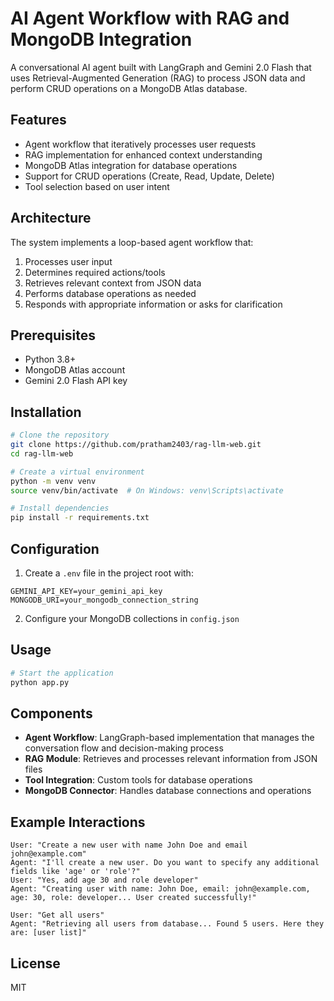 # AI Agent Workflow with RAG and MongoDB Integration

A conversational AI agent built with LangGraph and Gemini 2.0 Flash that uses Retrieval-Augmented Generation (RAG) to process JSON data and perform CRUD operations on a MongoDB Atlas database.

## Features

- Agent workflow that iteratively processes user requests
- RAG implementation for enhanced context understanding
- MongoDB Atlas integration for database operations
- Support for CRUD operations (Create, Read, Update, Delete)
- Tool selection based on user intent

## Architecture

The system implements a loop-based agent workflow that:
1. Processes user input
2. Determines required actions/tools
3. Retrieves relevant context from JSON data
4. Performs database operations as needed
5. Responds with appropriate information or asks for clarification

## Prerequisites

- Python 3.8+
- MongoDB Atlas account
- Gemini 2.0 Flash API key

## Installation

```bash
# Clone the repository
git clone https://github.com/pratham2403/rag-llm-web.git
cd rag-llm-web

# Create a virtual environment
python -m venv venv
source venv/bin/activate  # On Windows: venv\Scripts\activate

# Install dependencies
pip install -r requirements.txt
```

## Configuration

1. Create a `.env` file in the project root with:

```
GEMINI_API_KEY=your_gemini_api_key
MONGODB_URI=your_mongodb_connection_string
```

2. Configure your MongoDB collections in `config.json`

## Usage

```bash
# Start the application
python app.py
```


## Components

- **Agent Workflow**: LangGraph-based implementation that manages the conversation flow and decision-making process
- **RAG Module**: Retrieves and processes relevant information from JSON files
- **Tool Integration**: Custom tools for database operations
- **MongoDB Connector**: Handles database connections and operations

## Example Interactions

```
User: "Create a new user with name John Doe and email john@example.com"
Agent: "I'll create a new user. Do you want to specify any additional fields like 'age' or 'role'?"
User: "Yes, add age 30 and role developer"
Agent: "Creating user with name: John Doe, email: john@example.com, age: 30, role: developer... User created successfully!"
```

```
User: "Get all users"
Agent: "Retrieving all users from database... Found 5 users. Here they are: [user list]"
```

## License

MIT